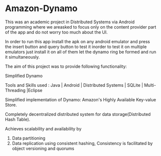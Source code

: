 Amazon-Dynamo
=============

This was an academic project in Distributed Systems via Android programming where we areasked to focus only on the content provider part of the app and do not worry too much about the UI.

In order to run this app install the apk on any android emulator and press the insert button and query button to test it inorder to test it on multiple emulators just install it on all of them let the dynamo ring be formed and run it simultaneously.

The aim of this project was to provide following functionality:

Simplified Dynamo

Tools and Skills used : Java | Android | Distributed Systems | SQLite | Multi-Threading |Eclipse

Simplified implementation of Dynamo: Amazon's Highly Available Key-value Store.

Completely decentralized distributed system for data storage(Distributed Hash Table).

Achieves scalability and availability by 
1) Data partitioning 
2) Data replication using consistent hashing,
Consistency is facilitated by object versioning and quorums


